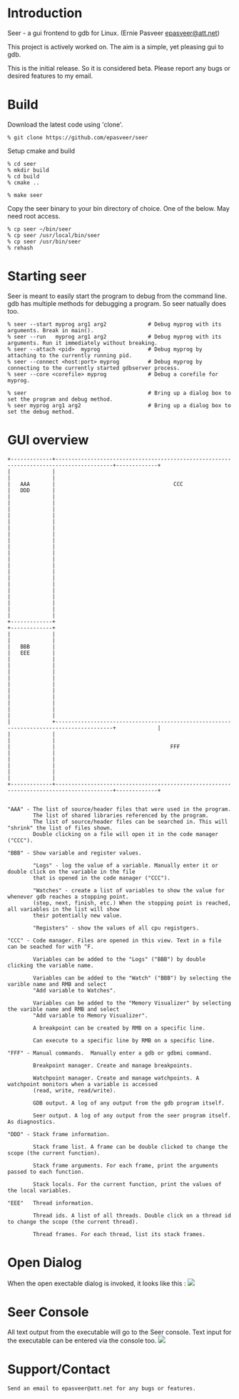 
Introduction
============

Seer - a gui frontend to gdb for Linux.   (Ernie Pasveer  epasveer@att.net)

This project is actively worked on. The aim is a simple, yet pleasing gui to gdb.

This is the initial release. So it is considered beta. Please report any bugs or
desired features to my email.


Build
=====

Download the latest code using 'clone'.

    % git clone https://github.com/epasveer/seer

Setup cmake and build

    % cd seer
    % mkdir build
    % cd build
    % cmake ..

    % make seer

Copy the seer binary to your bin directory of choice. One of the below. May need
root access.

    % cp seer ~/bin/seer
    % cp seer /usr/local/bin/seer
    % cp seer /usr/bin/seer
    % rehash


Starting seer
=============

Seer is meant to easily start the program to debug from the command line. gdb has multiple
methods for debugging a program. So seer natually does too.

    % seer --start myprog arg1 arg2             # Debug myprog with its arguments. Break in main().
    % seer --run   myprog arg1 arg2             # Debug myprog with its arguments. Run it immediately without breaking.
    % seer --attach <pid>  myprog               # Debug myprog by attaching to the currently running pid.
    % seer --connect <host:port> myprog         # Debug myprog by connecting to the currently started gdbserver process.
    % seer --core <corefile> myprog             # Debug a corefile for myprog.

    % seer                                      # Bring up a dialog box to set the program and debug method.
    % seer myprog arg1 arg2                     # Bring up a dialog box to set the debug method.




GUI overview
============

    +-------------+----------------------------------------------------------------------------------------+-------------+
    |             |                                                                                        |             |
    |   AAA       |                                     CCC                                                |   DDD       |
    |             |                                                                                        |             |
    |             |                                                                                        |             |
    |             |                                                                                        |             |
    |             |                                                                                        |             |
    |             |                                                                                        |             |
    |             |                                                                                        |             |
    |             |                                                                                        |             |
    |             |                                                                                        |             |
    |             |                                                                                        |             |
    |             |                                                                                        |             |
    +-------------+                                                                                        +-------------+
    |             |                                                                                        |             |
    |   BBB       |                                                                                        |   EEE       |
    |             |                                                                                        |             |
    |             |                                                                                        |             |
    |             |                                                                                        |             |
    |             |                                                                                        |             |
    |             |                                                                                        |             |
    |             +----------------------------------------------------------------------------------------+             |
    |             |                                                                                        |             |
    |             |                                    FFF                                                 |             |
    |             |                                                                                        |             |
    |             |                                                                                        |             |
    +-------------+----------------------------------------------------------------------------------------+-------------+


    "AAA" - The list of source/header files that were used in the program.
            The list of shared libraries referenced by the program.
            The list of source/header files can be searched in. This will "shrink" the list of files shown.
            Double clicking on a file will open it in the code manager ("CCC").

    "BBB" - Show variable and register values.

            "Logs" - log the value of a variable. Manually enter it or double click on the variable in the file
            that is opened in the code manager ("CCC").

            "Watches" - create a list of variables to show the value for whenever gdb reaches a stopping point.
            (step, next, finish, etc.) When the stopping point is reached, all variables in the list will show
            their potentially new value.

            "Registers" - show the values of all cpu registgers.

    "CCC" - Code manager. Files are opened in this view. Text in a file can be seached for with ^F.

            Variables can be added to the "Logs" ("BBB") by double clicking the variable name.

            Variables can be added to the "Watch" ("BBB") by selecting the varible name and RMB and select
            "Add variable to Watches".

            Variables can be added to the "Memory Visualizer" by selecting the varible name and RMB and select
            "Add variable to Memory Visualizer".

            A breakpoint can be created by RMB on a specific line.

            Can execute to a specific line by RMB on a specific line.

    "FFF" - Manual commands.  Manually enter a gdb or gdbmi command.

            Breakpoint manager. Create and manage breakpoints.

            Watchpoint manager. Create and manage watchpoints. A watchpoint monitors when a variable is accessed
            (read, write, read/write).

            GDB output. A log of any output from the gdb program itself.

            Seer output. A log of any output from the seer program itself. As diagnostics.

    "DDD" - Stack frame information.

            Stack frame list. A frame can be double clicked to change the scope (the current function).

            Stack frame arguments. For each frame, print the arguments passed to each function.

            Stack locals. For the current function, print the values of the local variables.

    "EEE"   Thread information.

            Thread ids. A list of all threads. Double click on a thread id to change the scope (the current thread).

            Thread frames. For each thread, list its stack frames.

Open Dialog
===========

When the open exectable dialog is invoked, it looks like this :
![](images/opendialog.png)

Seer Console
============

All text output from the executable will go to the Seer console.  Text input for the executable can be entered via the console too.
![](images/console.png)

Support/Contact
===============

    Send an email to epasveer@att.net for any bugs or features.


